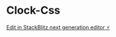 # Clock-Css

[Edit in StackBlitz next generation editor ⚡️](https://stackblitz.com/~/github.com/kaifmanzar26MAR/Clock-Css)